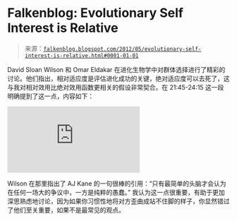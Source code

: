 <!--yml

category: 未分类

date: 2024-05-12 20:28:40

-->

# Falkenblog: Evolutionary Self Interest is Relative

> 来源：[`falkenblog.blogspot.com/2012/05/evolutionary-self-interest-is-relative.html#0001-01-01`](http://falkenblog.blogspot.com/2012/05/evolutionary-self-interest-is-relative.html#0001-01-01)

David Sloan Wilson 和 Omar Eldakar 在进化生物学中对群体选择进行了精彩的讨论。他们指出，相对适应度是评估进化成功的关键，绝对适应度可以去死了，这与我对相对效用比绝对效用函数更相关的假设非常契合。在 21:45-24:15 这一段明确提到了这一点，内容如下：

<param name="movie" value="http://www.youtube.com/v/3Y8jOkjGm64&amp;hl=en_US&amp;start=1305&amp;end=1535"> <param name="allowscriptaccess" value="always"> <embed src="http://www.youtube.com/v/3Y8jOkjGm64&amp;hl=en_US&amp;start=1305&amp;end=1535" type="application/x-shockwave-flash" allowscriptaccess="always">

Wilson 在那里指出了 AJ Kane 的一句很棒的引用：“只有最简单的头脑才会认为在任何一场大的争议中，一方是纯粹的愚蠢。” 我认为这一点很重要，有助于更加深思熟虑地讨论，因为如果你习惯性地将对方歪曲成站不住脚的样子，你显然错过了他们至关重要，如果不是最常见的观点。
